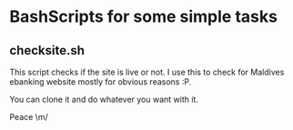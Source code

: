 # BashScripts for some simple tasks

## checksite.sh
This script checks if the site is live or not. I use this to check for Maldives ebanking website mostly for obvious reasons :P.

You can clone it and do whatever you want with it.

Peace \m/
